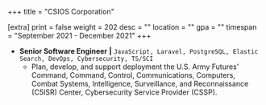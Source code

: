 +++
title = "CSIOS Corporation"

[extra]
print = false
weight = 202
desc = ""
location = ""
gpa = ""
timespan = "September 2021 - December 2021"
+++
* __Senior Software Engineer__ __\|__ `JavaScript, Laravel, PostgreSQL, Elastic Search, DevOps, Cybersecurity, TS/SCI`
  * Plan, develop, and support deployment the U.S. Army Futures' Command, Command, Control, Communications, Computers, Combat Systems, Intelligence, Surveillance, and Reconnaissance (C5ISR) Center, Cybersecurity Service Provider (CSSP).

